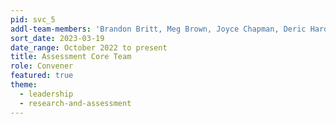 ```yaml
---
pid: svc_5
addl-team-members: 'Brandon Britt, Meg Brown, Joyce Chapman, Deric Hardy, Ira King, Abby Wickes'
sort_date: 2023-03-19
date_range: October 2022 to present
title: Assessment Core Team
role: Convener
featured: true
theme: 
  - leadership
  - research-and-assessment
---
```

